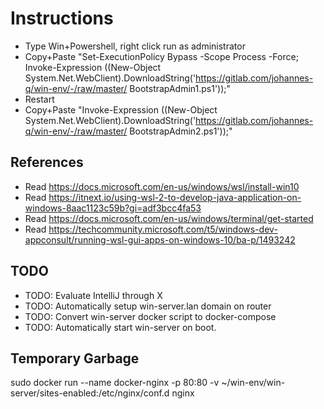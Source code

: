# Instructions

* Type Win+Powershell, right click run as administrator
* Copy+Paste "Set-ExecutionPolicy Bypass -Scope Process -Force; Invoke-Expression ((New-Object System.Net.WebClient).DownloadString('https://gitlab.com/johannes-q/win-env/-/raw/master/
BootstrapAdmin1.ps1'));"
* Restart
* Copy+Paste "Invoke-Expression ((New-Object System.Net.WebClient).DownloadString('https://gitlab.com/johannes-q/win-env/-/raw/master/
BootstrapAdmin2.ps1'));"

## References

* Read https://docs.microsoft.com/en-us/windows/wsl/install-win10
* Read https://itnext.io/using-wsl-2-to-develop-java-application-on-windows-8aac1123c59b?gi=adf3bcc4fa53
* Read https://docs.microsoft.com/en-us/windows/terminal/get-started
* Read https://techcommunity.microsoft.com/t5/windows-dev-appconsult/running-wsl-gui-apps-on-windows-10/ba-p/1493242

## TODO

* TODO: Evaluate IntelliJ through X
* TODO: Automatically setup win-server.lan domain on router
* TODO: Convert win-server docker script to docker-compose
* TODO: Automatically start win-server on boot.

## Temporary Garbage

sudo docker run --name docker-nginx -p 80:80 -v ~/win-env/win-server/sites-enabled:/etc/nginx/conf.d nginx